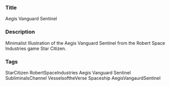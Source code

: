 ### Title
Aegis Vanguard Sentinel

### Description
Minimalist Illustration of the Aegis Vanguard Sentinel from the Robert Space Industries game Star Citizen.

### Tags
StarCitizen RobertSpaceIndustries Aegis Vanguard Sentinel SubliminalsChannel VesselsoftheVerse Spaceship AegisVangaurdSentinel
